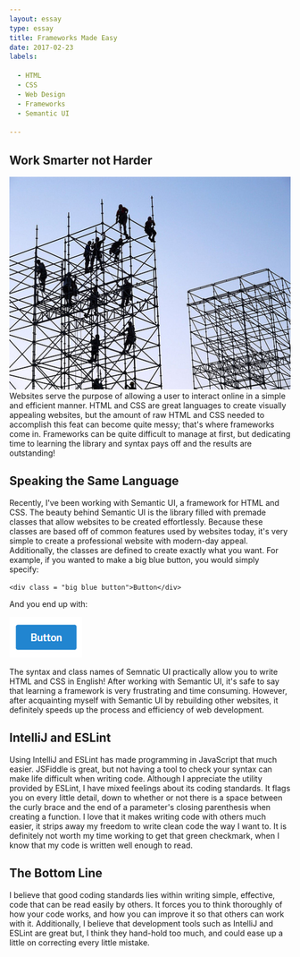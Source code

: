 ```yaml
---
layout: essay
type: essay
title: Frameworks Made Easy
date: 2017-02-23
labels:

  - HTML
  - CSS
  - Web Design
  - Frameworks
  - Semantic UI
  
---
```


## Work Smarter not Harder ##
<img class="ui medium right floated image" src="/images/framework.jpg">
Websites serve the purpose of allowing a user to interact online in a simple and efficient manner.  HTML and CSS are great languages to create visually appealing websites, but the amount of raw HTML and CSS needed to accomplish this feat can become quite messy; that's where frameworks come in.  Frameworks can be quite difficult to manage at first, but dedicating time to learning the library and syntax pays off and the results are outstanding!

## Speaking the Same Language ##

Recently, I've been working with Semantic UI, a framework for HTML and CSS.  The beauty behind Semantic UI is the library filled with premade classes that allow websites to be created effortlessly.  Because these classes are based off of common features used by websites today, it's very simple to create a professional website with modern-day appeal.  Additionally, the classes are defined to create exactly what you want.  For example, if you wanted to make a big blue button, you would simply specify:

`<div class = "big blue button">Button</div>`

And you end up with: 

<img class="ui small image" src="/images/button.png">

The syntax and class names of Semnatic UI practically allow you to write HTML and CSS in English!  After working with Semantic UI, it's safe to say that learning a framework is very frustrating and time consuming.  However, after acquainting myself with Semantic UI by rebuilding other websites, it definitely speeds up the process and efficiency of web development.  

## IntelliJ and ESLint ##
Using IntelliJ and ESLint has made programming in JavaScript that much easier.  JSFiddle is great, but not having a tool to check your syntax can make life difficult when writing code.  Although I appreciate the utility provided by ESLint, I have mixed feelings about its coding standards.  It flags you on every little detail, down to whether or not there is a space between the curly brace and the end of a parameter's closing parenthesis when creating a function.  I love that it makes writing code with others much easier, it strips away my freedom to write clean code the way I want to.  It is definitely not worth my time working to get that green checkmark, when I know that my code is written well enough to read.

## The Bottom Line ##
I believe that good coding standards lies within writing simple, effective, code that can be read easily by others.  It forces you to think thoroughly of how your code works, and how you can improve it so that others can work with it.  Additionally, I believe that development tools such as IntelliJ and ESLint are great but, I think they hand-hold too much, and could ease up a little on correcting every little mistake.

